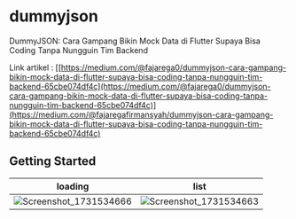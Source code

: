 # dummyjson

DummyJSON: Cara Gampang Bikin Mock Data di Flutter Supaya Bisa Coding Tanpa Nungguin Tim Backend

Link artikel : [[https://medium.com/@fajarega0/dummyjson-cara-gampang-bikin-mock-data-di-flutter-supaya-bisa-coding-tanpa-nungguin-tim-backend-65cbe074df4c](https://medium.com/@fajarega0/dummyjson-cara-gampang-bikin-mock-data-di-flutter-supaya-bisa-coding-tanpa-nungguin-tim-backend-65cbe074df4c)](https://medium.com/@fajaregafirmansyah/dummyjson-cara-gampang-bikin-mock-data-di-flutter-supaya-bisa-coding-tanpa-nungguin-tim-backend-65cbe074df4c)

## Getting Started

| loading | list |
|---------|------|
| ![Screenshot_1731534666](https://github.com/user-attachments/assets/71e56672-6aff-4268-9bdd-d1d4b74c2e40) | ![Screenshot_1731534663](https://github.com/user-attachments/assets/6e128d74-b8f3-492f-a7a3-a6238e329e4e) |


